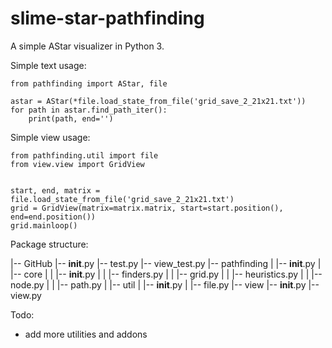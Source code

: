 # slime-star-pathfinding

A simple AStar visualizer in Python 3.

Simple text usage:

    from pathfinding import AStar, file

    astar = AStar(*file.load_state_from_file('grid_save_2_21x21.txt'))
    for path in astar.find_path_iter():
        print(path, end='')
        
Simple view usage:

    from pathfinding.util import file
    from view.view import GridView


    start, end, matrix = file.load_state_from_file('grid_save_2_21x21.txt')
    grid = GridView(matrix=matrix.matrix, start=start.position(), end=end.position())
    grid.mainloop()
    
Package structure:

|-- GitHub
    |-- __init__.py
    |-- test.py
    |-- view_test.py
    |-- pathfinding
    |   |-- __init__.py
    |   |-- core
    |   |   |-- __init__.py
    |   |   |-- finders.py
    |   |   |-- grid.py
    |   |   |-- heuristics.py
    |   |   |-- node.py
    |   |   |-- path.py
    |   |-- util
    |       |-- __init__.py
    |       |-- file.py
    |-- view
        |-- __init__.py
        |-- view.py



Todo:
 - add more utilities and addons
